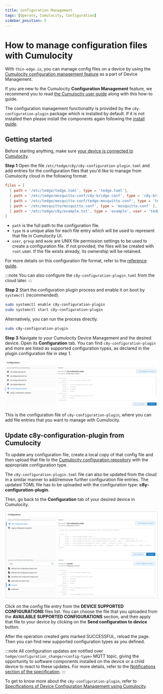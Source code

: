 ```yaml
---
title: Configuration Management
tags: [Operate, Cumulocity, Configuration]
sidebar_position: 5
---
```


# How to manage configuration files with Cumulocity

With `thin-edge.io`, you can manage config files on a device by using the [Cumulocity configuration management feature](https://cumulocity.com/guides/users-guide/device-management/#managing-configurations) as a part of Device Management.

If you are new to the Cumulocity **Configuration Management** feature,
we recommend you to read [the Cumulocity user guide](https://cumulocity.com/guides/users-guide/device-management/#managing-configurations) along with this how-to guide.

The configuration management functionality is provided by the `c8y-configuration-plugin` package which is installed by default. If it is not installed then please install the components again following the [install guide](../../install/index.md).

## Getting started

Before starting anything, make sure [your device is connected to Cumulocity](../../start/connect-c8y.md).

**Step 1**
Open the file `/etc/tedge/c8y/c8y-configuration-plugin.toml` and add entries for the configuration files that you'd like to manage from Cumulocity cloud in the following format:

```toml title="file: /etc/tedge/c8y/c8y-configuration-plugin.toml"
files = [
  { path = '/etc/tedge/tedge.toml', type = 'tedge.toml'},
  { path = '/etc/tedge/mosquitto-conf/c8y-bridge.conf', type = 'c8y-bridge.conf' },
  { path = '/etc/tedge/mosquitto-conf/tedge-mosquitto.conf', type = 'tedge-mosquitto.conf' },
  { path = '/etc/mosquitto/mosquitto.conf', type = 'mosquitto.conf' },
  { path = '/etc/tedge/c8y/example.txt', type = 'example', user = 'tedge', group = 'tedge', mode = 0o444 }
]
```

* `path` is the full path to the configuration file.
* `type` is a unique alias for each file entry which will be used to represent that file in Cumulocity UI.
* `user`, `group` and `mode` are UNIX file permission settings to be used to create a configuration file. If not provided, the files will be created with `root` user. If the file exists already, its ownership will be retained.

For more details on this configuration file format, refer to the [reference guide](../../references/c8y-configuration-management.md#configuration).

:::note
You can also configure the `c8y-configuration-plugin.toml` from the cloud later.
:::

**Step 2**
Start the configuration plugin process and enable it on boot by `systemctl` (recommended).

```sh
sudo systemctl enable c8y-configuration-plugin
sudo systemctl start c8y-configuration-plugin
```

Alternatively, you can run the process directly.

```sh
sudo c8y-configuration-plugin
```

**Step 3**
Navigate to your Cumulocity Device Management and the desired device. Open its **Configuration** tab.
You can find `c8y-configuration-plugin` and more are listed as supported configuration types, as declared in the plugin configuration file in step 1.

![Cumulocity Configuration Management Upload](../../images/c8y-config-plugin-upload.png)

This is the configuration file of `c8y-configuration-plugin`, where you can add file entries that you want to manage with Cumulocity.

## Update c8y-configuration-plugin from Cumulocity

To update any configuration file, create a local copy of that config file and then upload that file to the [Cumulocity configuration repository](https://cumulocity.com/guides/users-guide/device-management/#to-add-a-configuration-snapshot) with the appropriate configuration type.

The `c8y-configuration-plugin.toml` file can also be updated from the cloud in a similar manner to add/remove further configuration file entries. The updated TOML file has to be uploaded with the configuration type:  **c8y-configuration-plugin**.

Then, go back to the **Configuration** tab of your desired device in Cumulocity.

![Cumulocity Configuration Management Download](../../images/c8y-config-plugin-download.png)

Click on the config file entry from the **DEVICE SUPPORTED CONFIGURATIONS** files list.
You can choose the file that you uploaded from the **AVAILABLE SUPPORTED CONFIGURATIONS** section, and then apply that file to your device by clicking on the **Send configuration to device** button.

After the operation created gets marked SUCCESSFUL, reload the page.
Then you can find new supported configuration types as you defined.

:::note
All configuration updates are notified over `tedge/configuration_change/<config-type>` MQTT topic, giving the opportunity to software components installed on the device or a child device to react to these updates.
For more details, refer to the [Notifications section of the specification](../../references/c8y-configuration-management.md#notifications).
:::

To get to know more about the `c8y-configuration-plugin`, refer to [Specifications of Device Configuration Management using Cumulocity](../../references/c8y-configuration-management.md).


